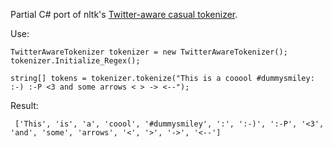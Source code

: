 Partial C# port of nltk's [Twitter-aware casual tokenizer](https://github.com/nltk/nltk/blob/develop/nltk/tokenize/casual.py).

Use:
```
TwitterAwareTokenizer tokenizer = new TwitterAwareTokenizer();
tokenizer.Initialize_Regex();

string[] tokens = tokenizer.tokenize("This is a cooool #dummysmiley: :-) :-P <3 and some arrows < > -> <--");
```

Result:
```
 ['This', 'is', 'a', 'coool', '#dummysmiley', ':', ':-)', ':-P', '<3', 'and', 'some', 'arrows', '<', '>', '->', '<--']
```